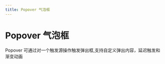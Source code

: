 ```yaml
---
title: Popover 气泡框
---
```


# Popover 气泡框

<div>
Popover 可通过对一个触发源操作触发弹出框,支持自定义弹出内容，延迟触发和渐变动画
</div>
